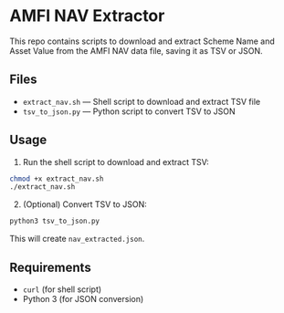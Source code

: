 # AMFI NAV Extractor

This repo contains scripts to download and extract Scheme Name and Asset Value
from the AMFI NAV data file, saving it as TSV or JSON.

## Files

- `extract_nav.sh` — Shell script to download and extract TSV file
- `tsv_to_json.py` — Python script to convert TSV to JSON

## Usage

1. Run the shell script to download and extract TSV:

```bash
chmod +x extract_nav.sh
./extract_nav.sh
```

2. (Optional) Convert TSV to JSON:

```bash
python3 tsv_to_json.py
```

This will create `nav_extracted.json`.

## Requirements

- `curl` (for shell script)
- Python 3 (for JSON conversion)
